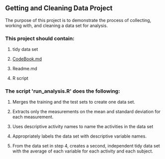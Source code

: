 ## Getting and Cleaning Data Project


The purpose of this project is to demonstrate the process of collecting, working with, and cleaning a data set for analysis.

### This project should contain:

1. tidy data set

2. [CodeBook.md]( https://github.com/Gabarty/Getting-and-Cleaning-Data-Course-Final-Project)

3. Readme.md

4. R script

### The script 'run_analysis.R' does the following:

 1. Merges the training and the test sets to create one data set.

 2. Extracts only the measurements on the mean and standard deviation for each measurement.

 3. Uses descriptive activity names to name the activities in the data set

 4. Appropriately labels the data set with descriptive variable names.

 5. From the data set in step 4, creates a second, independent tidy data set with the average of each variable for each activity and each subject.

